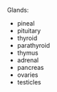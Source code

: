 Glands:

- pineal
- pituitary
- thyroid
- parathyroid
- thymus
- adrenal
- pancreas
- ovaries
- testicles